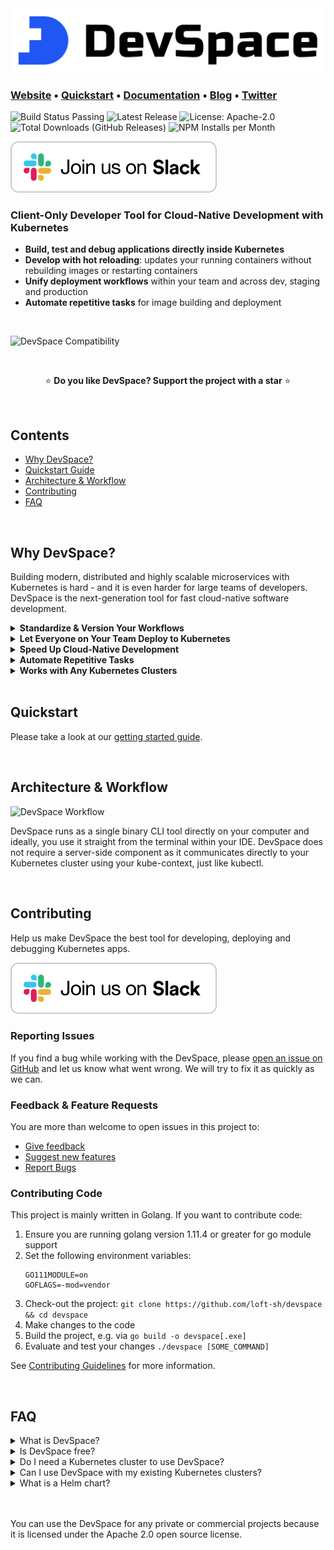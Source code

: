 <img src="docs/static/media/logos/devspace-logo-primary.svg" width="600">

### **[Website](https://devspace.sh)** • **[Quickstart](#quickstart)** • **[Documentation](https://devspace.sh/cli/docs/introduction)** • **[Blog](https://loft.sh/blog)** • **[Twitter](https://twitter.com/devspace)**

![Build Status Passing](https://img.shields.io/github/workflow/status/loft-sh/devspace/Test%20&%20Release%20CLI%20Version/master?style=for-the-badge)
![Latest Release](https://img.shields.io/github/v/release/loft-sh/devspace?style=for-the-badge&label=Latest%20Release&color=%23007ec6)
![License: Apache-2.0](https://img.shields.io/github/license/loft-sh/devspace?style=for-the-badge&color=%23007ec6)
![Total Downloads (GitHub Releases)](https://img.shields.io/github/downloads/loft-sh/devspace/total?style=for-the-badge&label=Total%20Downloads&color=%23007ec6)
![NPM Installs per Month](https://img.shields.io/npm/dm/devspace?label=NPM%20Installs&style=for-the-badge&color=%23007ec6)

[![Join us on Slack!](docs/static/img/slack.svg)](https://slack.loft.sh/)

### Client-Only Developer Tool for Cloud-Native Development with Kubernetes
- **Build, test and debug applications directly inside Kubernetes**
- **Develop with hot reloading**: updates your running containers without rebuilding images or restarting containers
- **Unify deployment workflows** within your team and across dev, staging and production
- **Automate repetitive tasks** for image building and deployment

<br>

![DevSpace Compatibility](docs/static/img/cluster-compatibility.png)

<br>

<p align="center">
⭐️ <strong>Do you like DevSpace? Support the project with a star</strong> ⭐️
</p>


<br>

## Contents
- [Why DevSpace?](#why-devspace)
- [Quickstart Guide](#quickstart)
- [Architecture & Workflow](#architecture--workflow)
- [Contributing](#contributing)
- [FAQ](#faq)

<br>

## Why DevSpace?
Building modern, distributed and highly scalable microservices with Kubernetes is hard - and it is even harder for large teams of developers. DevSpace is the next-generation tool for fast cloud-native software development.

<details>
<summary><b>Standardize & Version Your Workflows</b></summary>
<br>

DevSpace allows you to store all your workflows in one declarative config file: `devspace.yaml`
- **Codify workflow knowledge** about building images, deploying your project and its dependencies etc.
- **Version your workflows together with your code** (i.e. you can get any old version up and running with just a single command)
- **Share your workflows** with your team mates

<br>
</details>

<details>
<summary><b>Let Everyone on Your Team Deploy to Kubernetes</b></summary>
<br>

DevSpace helps your team to standardize deployment and development workflows without requiring everyone on your team to become a Kubernetes expert.
- The DevOps and Kubernetes expert on your team can configure DevSpace using `devspace.yaml` and simply commits it via git
- If other developers on your team check out the project, they only need to run `devspace deploy` to deploy the project (including image building and deployment of other related project etc.) and they have a running instance of the project
- The configuration of DevSpace is highly dynamic, so you can configure everything using [config variables](https://devspace.sh/cli/docs/configuration/variables/basics) that make it much easier to have one base configuration but still allow differences among developers (e.g. different sub-domains for testing)

> Giving everyone on your team on-demand access to a Kubernetes cluster is a challenging problem for system administrators and infrastructure managers. If you want to efficiently share dev clusters for your engineering team, take a look at [www.loft.sh](https://loft.sh/).

<br>
</details>

<details>
<summary><b>Speed Up Cloud-Native Development</b></summary>
<br>

Instead of rebuilding images and redeploying containers, DevSpace allows you to **hot reload running containers while you are coding**:
- Simply edit your files with your IDE and see how your application reloads within the running container.
- The **high performance, bi-directional file synchronization** detects code changes immediately and synchronizes files immediately between your local dev environment and the containers running in Kubernetes
- Stream logs, connect debuggers or open a container terminal directly from your IDE with just a single command.

<br>
</details>

<details>
<summary><b>Automate Repetitive Tasks</b></summary>
<br>

Deploying and debugging services with Kubernetes requires a lot of knowledge and forces you to repeatedly run commands like `kubectl get pod` and copy pod ids back and forth. Stop wasting time and let DevSpace automate the tedious parts of working with Kubernetes:
- DevSpace lets you build multiple images in parallel, tag them automatically and and deploy your entire application (including its dependencies) with just a single command
- Let DevSpace automatically start port-fowarding and log streaming, so you don't have to constantly copy and paste pod ids or run 10 commands to get everything started.

<br>
</details>

<details>
<summary><b>Works with Any Kubernetes Clusters</b></summary>
<br>

DevSpace is battle tested with many Kubernetes distributions including:
- **local Kubernetes clusters** like minikube, k3s, MikroK8s, kind
- **managed Kubernetes clusters** in GKE (Google Cloud), EKS (Amazon Web Service), AKS (Microsoft Azure), Digital Ocean
- **self-managed Kubernetes clusters** created with Rancher

> DevSpace also lets you switch seamlessly between clusters and namespaces. You can work with a local cluster as long as that is sufficient. If things get more advanced, you need cloud power like GPUs or you simply want to share a complex system such as Kafka with your team, simply tell DevSpace to use a remote cluster by switching your kube-context and continue working.

<br>
</details>

<br>

## Quickstart

Please take a look at our [getting started guide](https://devspace.sh/docs/getting-started/installation).

<br>

## Architecture & Workflow
![DevSpace Workflow](docs/static/img/workflow-devspace.png)

DevSpace runs as a single binary CLI tool directly on your computer and ideally, you use it straight from the terminal within your IDE. DevSpace does not require a server-side component as it communicates directly to your Kubernetes cluster using your kube-context, just like kubectl.

<br>

## Contributing

Help us make DevSpace the best tool for developing, deploying and debugging Kubernetes apps.

[![Join us on Slack!](docs/static/img/slack.svg)](https://slack.loft.sh/)

### Reporting Issues

If you find a bug while working with the DevSpace, please [open an issue on GitHub](https://github.com/loft-sh/devspace/issues/new?labels=kind%2Fbug&template=bug-report.md&title=Bug:) and let us know what went wrong. We will try to fix it as quickly as we can.

### Feedback & Feature Requests

You are more than welcome to open issues in this project to:

- [Give feedback](https://github.com/loft-sh/devspace/issues/new?labels=kind%2Ffeedback&title=Feedback:)
- [Suggest new features](https://github.com/loft-sh/devspace/issues/new?labels=kind%2Ffeature&template=feature-request.md&title=Feature%20Request:)
- [Report Bugs](https://github.com/loft-sh/devspace/issues/new?labels=kind%2Fbug&template=bug-report.md&title=Bug%20Report:)

### Contributing Code

This project is mainly written in Golang. If you want to contribute code:

1. Ensure you are running golang version 1.11.4 or greater for go module support
2. Set the following environment variables:
   ```
   GO111MODULE=on
   GOFLAGS=-mod=vendor
   ```
3. Check-out the project: `git clone https://github.com/loft-sh/devspace && cd devspace`
4. Make changes to the code
5. Build the project, e.g. via `go build -o devspace[.exe]`
6. Evaluate and test your changes `./devspace [SOME_COMMAND]`

See [Contributing Guidelines](CONTRIBUTING.md) for more information.

<br>

## FAQ

<details>
<summary>What is DevSpace?</summary>

DevSpace is an open-source command-line tool that provides everything you need to develop, deploy and debug applications with Docker and Kubernetes. It lets you streamline deployment workflows and share them with your colleagues through a declarative configuration file `devspace.yaml`.

</details>

<details>
<summary>Is DevSpace free?</summary>

**YES.** DevSpace is open-source and you can use it for free for any private projects and even for commercial projects.

</details>

<details>
<summary>Do I need a Kubernetes cluster to use DevSpace?</summary>

**Yes.** You can either use a local cluster such as Docker Desktop Kubernetes, minikube, or Kind, but you can also use a remote cluster such as GKE, EKS, AKS, RKE (Rancher), or DOKS.

</details>

<details>
<summary>Can I use DevSpace with my existing Kubernetes clusters?</summary>

**Yes.** DevSpace is using your regular kube-context. As long as you can run `kubectl` commands with a cluster, you can use this cluster with DevSpace as well.

</details>

<details>
<summary>What is a Helm chart?</summary>

[Helm](https://helm.sh/) is the package manager for Kubernetes. Packages in Helm are called Helm charts.

</details>

<br>
<br>

You can use the DevSpace for any private or commercial projects because it is licensed under the Apache 2.0 open source license.
